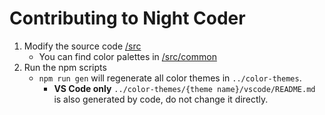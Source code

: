 # Contributing to Night Coder

1. Modify the source code [/src](/src)
   - You can find color palettes in [/src/common](/src/common)
2. Run the npm scripts
   - `npm run gen` will regenerate all color themes in `../color-themes`.
     - **VS Code only** `../color-themes/{theme name}/vscode/README.md` is also generated by code, do not change it directly.
